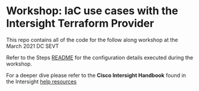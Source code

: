 # Workshop: IaC use cases with the Intersight Terraform Provider

This repo contains all of the code for the follow along workshop at the March 2021 DC SEVT

Refer to the Steps [README](./steps/README.md) for the configuration details executed during the workshop.

For a deeper dive please refer to the **Cisco Intersight Handbook** found in the Intersight [help resources](https://intersight.com/help/resources)